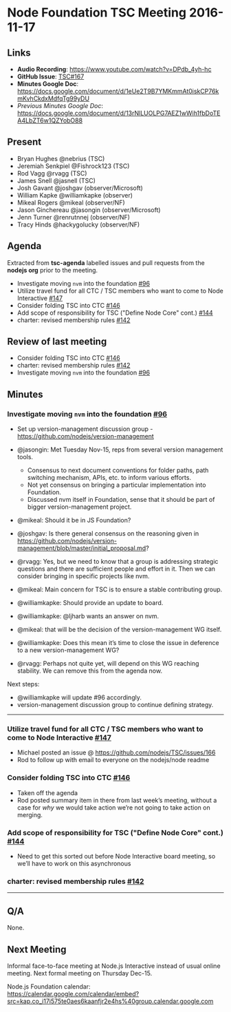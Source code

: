 # Node Foundation TSC Meeting 2016-11-17

## Links

* **Audio Recording**: <https://www.youtube.com/watch?v=DPdb_4yh-hc>
* **GitHub Issue**: [TSC#167](https://github.com/nodejs/TSC/issues/167)
* **Minutes Google Doc**:
  <https://docs.google.com/document/d/1eUe2T9B7YMKmmAt0iskCP76kmKvhCkdxMdfqTg99yDU>
* _Previous Minutes Google Doc_:
  <https://docs.google.com/document/d/13rNlLUOLPG7AEZ1wWih1fbDoTEA4LbZT6w1QZYobO88>

## Present

* Bryan Hughes @nebrius (TSC)
* Jeremiah Senkpiel @Fishrock123 (TSC)
* Rod Vagg @rvagg (TSC)
* James Snell @jasnell (TSC)
* Josh Gavant @joshgav (observer/Microsoft)
* William Kapke @williamkapke (observer)
* Mikeal Rogers @mikeal (observer/NF)
* Jason Ginchereau @jasongin (observer/Microsoft)
* Jenn Turner @renrutnnej (observer/NF)
* Tracy Hinds @hackygolucky (observer/NF)

## Agenda

Extracted from **tsc-agenda** labelled issues and pull requests from the
**nodejs org** prior to the meeting.

* Investigate moving `nvm` into the foundation
  [#96](https://github.com/nodejs/TSC/issues/96)
* Utilize travel fund for all CTC / TSC members who want to come to Node
  Interactive [#147](https://github.com/nodejs/TSC/issues/147)
* Consider folding TSC into CTC [#146](https://github.com/nodejs/TSC/issues/146)
* Add scope of responsibility for TSC ("Define Node Core" cont.)
  [#144](https://github.com/nodejs/TSC/pull/144)
* charter: revised membership rules
  [#142](https://github.com/nodejs/TSC/pull/142)

## Review of last meeting

* Consider folding TSC into CTC [#146](https://github.com/nodejs/TSC/issues/146)
* charter: revised membership rules
  [#142](https://github.com/nodejs/TSC/pull/142)
* Investigate moving `nvm` into the foundation
  [#96](https://github.com/nodejs/TSC/issues/96)

## Minutes

### Investigate moving `nvm` into the foundation [#96](https://github.com/nodejs/TSC/issues/96)

* Set up version-management discussion group -
  <https://github.com/nodejs/version-management>

* @jasongin: Met Tuesday Nov-15, reps from several version management tools.
  * Consensus to next document conventions for folder paths, path switching
    mechanism, APIs, etc. to inform various efforts.
  * Not yet consensus on bringing a particular implementation into Foundation.
  * Discussed nvm itself in Foundation, sense that it should be part of bigger
    version-management project.

* @mikeal: Should it be in JS Foundation?

* @joshgav: Is there general consensus on the reasoning given in
  <https://github.com/nodejs/version-management/blob/master/initial_proposal.md>?

* @rvagg: Yes, but we need to know that a group is addressing strategic
  questions and there are sufficient people and effort in it. Then we can
  consider bringing in specific projects like nvm.

* @mikeal: Main concern for TSC is to ensure a stable contributing group.

* @williamkapke: Should provide an update to board.

* @williamkapke: @ljharb wants an answer on nvm.

* @mikeal: that will be the decision of the version-management WG itself.

* @williamkapke: Does this mean it’s time to close the issue in deference to a
  new version-management WG?

* @rvagg: Perhaps not quite yet, will depend on this WG reaching stability. We
  can remove this from the agenda now.

Next steps:

* @williamkapke will update #96 accordingly.
* version-management discussion group to continue defining strategy.

***

### Utilize travel fund for all CTC / TSC members who want to come to Node Interactive [#147](https://github.com/nodejs/TSC/issues/147)

* Michael posted an issue @ <https://github.com/nodejs/TSC/issues/166>
* Rod to follow up with email to everyone on the nodejs/node readme

### Consider folding TSC into CTC [#146](https://github.com/nodejs/TSC/issues/146)

* Taken off the agenda
* Rod posted summary item in there from last week’s meeting, without a case for
  _why_ we would take action we’re not going to take action on merging.

### Add scope of responsibility for TSC ("Define Node Core" cont.) [#144](https://github.com/nodejs/TSC/pull/144)

* Need to get this sorted out before Node Interactive board meeting, so we’ll
  have to work on this asynchronous

### charter: revised membership rules [#142](https://github.com/nodejs/TSC/pull/142)

***

## Q/A

None.

## Next Meeting

Informal face-to-face meeting at Node.js Interactive instead of usual online
meeting. Next formal meeting on Thursday Dec-15.

Node.js Foundation calendar:
<https://calendar.google.com/calendar/embed?src=kap.co_i17i575te0aes6kaanfjr2e4hs%40group.calendar.google.com>
